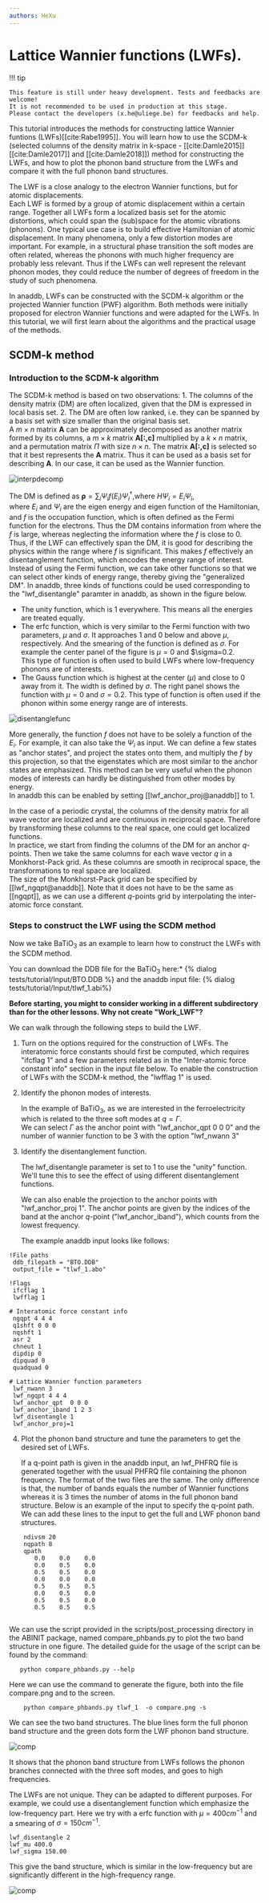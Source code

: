 ```yaml
---
authors: HeXu
---
```


# Lattice Wannier functions (LWFs). 

!!! tip

    This feature is still under heavy development. Tests and feedbacks are welcome! 
    It is not recommended to be used in production at this stage.
    Please contact the developers (x.he@uliege.be) for feedbacks and help.

This tutorial introduces the methods for constructing lattice Wannier funtions (LWFs)[[cite:Rabe1995]]. 
You will learn how to use the SCDM-k (selected columns of the density matrix in k-space -
[[cite:Damle2015]] [[cite:Damle2017]] and [[cite:Damle2018]]) method for constructing the LWFs, 
and how to plot the phonon band structure from the LWFs and compare it with the full phonon band structures. 

The LWF is a close analogy to the electron Wannier functions, but for atomic displacements.  
Each LWF is formed by a group of atomic displacement within a certain range. 
Together all LWFs form a localized basis set for the atomic distortions, which could span the (sub)space for the atomic vibrations (phonons). 
One typical use case is to build effective Hamiltonian of atomic displacement. 
In many phenomena, only a few distortion modes are important. 
For example,  in a structural phase transition the soft modes are often related, 
whereas the phonons with much higher frequency are probably less relevant. 
Thus if the LWFs can well represent the relevant phonon modes, they could reduce the number of degrees of freedom in the study of such phenomena. 

In anaddb, LWFs can be constructed with the SCDM-k algorithm or the projected Wannier function (PWF) algorithm. 
Both methods were initially proposed for electron Wannier functions and were adapted for the LWFs. 
In this tutorial, we will first learn about the algorithms and the practical usage of the methods. 


## SCDM-k method

### Introduction to the SCDM-k algorithm

The SCDM-k method is based on two observations: 1. The columns of the density matrix (DM) are often localized, 
given that the DM is expressed in local basis set. 
2. The DM are often low ranked, i.e. they can be spanned by a basis set with size smaller than the original basis set.  
A $m\times n$ matrix $\mathbf{A}$ can be approximately decomposed as another matrix formed by its columns, a $m\times k$ matrix $\mathbf{A[:,c]}$ multiplied by a $k\times n$ matrix, and a permutation matrix $\Pi$ with size $n\times n$. 
The matrix  $\mathbf{A[:,c]}$  is selected so that it best represents the $\mathbf{A}$ matrix. 
Thus it can be used as a basis set for describing $\mathbf{A}$. In our case, it can be used as the Wannier function. 

![interpdecomp](lattice_wannier_assets/interpdecomp.png)

The DM is defined as $\mathbf{\rho}=\sum_i \Psi_if(E_i)\Psi_i^\dagger$,where $H\Psi_i=E_i\Psi_i$,  
where $E_i$ and $\Psi_i$ are the eigen energy and eigen function of the Hamiltonian, 
and $f$ is the occupation function, which is often defined as the Fermi function for the electrons. 
Thus the DM contains information from where the $f$ is large, whereas neglecting the information where the $f$ is close to 0. 
Thus, if the LWF can effectively span the DM, it is good for describing the physics within the range where $f$ is significant. 
This makes $f$ effectively an disentanglement function, which encodes the energy range of interest. 
Instead of using the Fermi function, we can take other functions so that we can select other kinds of energy range, 
thereby giving the "generalized DM". 
In anaddb, three kinds of functions could be used corresponding to the "lwf_disentangle" paramter in anaddb, as shown in the figure below.

- The unity function, which is 1 everywhere. This means all the energies are treated equally. 
- The erfc function, which is very similar to the Fermi function with two parameters, $\mu$ and $\sigma$. 
It approaches 1 and 0 below and above $\mu$, respectively. 
And the smearing of the function is defined as $\sigma$. 
For example the center panel of the figure is $\mu=0$ and $\sigma=0.2.  
This type of function is often used to build LWFs where low-frequency phonons are of interests.  
- The Gauss function which is highest at the center ($\mu$) and close to 0 away from it. 
The width is defined by $\sigma$. The right panel shows the function with $\mu=0$ and $\sigma=0.2$. 
This type of function is often used if the phonon within some energy range are of interests. 

![disentanglefunc](lattice_wannier_assets/disentanglefunc.png)

More generally, the function $f$ does not have to be solely a function of the $E_i$. For example, it can also take the $\Psi_i$ as input. 
We can define a few states as "anchor states", and project the states onto them, and multiply the $f$ by this projection, so that the eigenstates which are most similar to the anchor states are emphasized. 
This method can be very useful when the phonon modes of interests can hardly be distinguished from other modes by energy.  
In anaddb this can be enabled by setting [[lwf_anchor_proj@anaddb]] to 1. 

In the case of a periodic crystal, the columns of the density matrix for all wave vector are localized and  are continuous in reciprocal space. 
Therefore by transforming these columns to the real space, one could get localized functions.  
In practice, we start from finding the columns of the DM for an anchor $q$-points. 
Then we take the same columns for each wave vector $q$ in a Monkhorst-Pack grid. 
As these columns are smooth in reciprocal space, the transformations to real space are localized.  
The size of the Monkhorst-Pack grid can be specified by [[lwf_ngqpt@anaddb]]. 
Note that it does not have to be the same as [[ngqpt]], as we can use a different $q$-points grid by interpolating the inter-atomic force constant.  


### Steps to construct the LWF using the SCDM method

Now we take BaTiO$_3$ as an example to learn how to construct the LWFs with the SCDM method. 


 You can download the DDB file for the BaTiO$_3$  here:*
{% dialog tests/tutorial/Input/BTO.DDB %}
and the anaddb input file:
{% dialog tests/tutorial/Input/tlwf_1.abi%}

**Before starting, you might to consider working in a different subdirectory than for the other lessons. Why not create "Work_LWF"?**

We can walk through the following steps to build the LWF.

1. Turn on the options required for the construction of LWFs. The interatomic force constants should first be computed, which requires "ifcflag 1" and a few parameters related as in the "Inter-atomic force constant info" section in the input file below. To enable the construction of LWFs with the SCDM-k method, the "lwfflag 1" is used.

2. Identify the phonon modes of interests. 

    In the example of BaTiO$_3$, as we are interested in the ferroelectricity which is related to the three soft modes at $q=\Gamma$.  
    We can select $\Gamma$ as the anchor point with "lwf_anchor_qpt 0 0 0" and the number of wannier function to be 3 with the option "lwf_nwann 3" 

3. Identify the disentanglement function.  

   The lwf_disentangle parameter is set to 1 to use the "unity" function. We'll tune this to see the effect of using different disentanglement functions. 

   We can also enable the projection to the anchor points with "lwf_anchor_proj 1". 
   The anchor points are given by the indices of the band at the anchor $q$-point ("lwf_anchor_iband"), which counts from the lowest frequency.

   The example anaddb input looks like follows:

```
!File paths
 ddb_filepath = "BTO.DDB"
 output_file = "tlwf_1.abo"

!Flags
 ifcflag 1
 lwfflag 1

# Interatomic force constant info 
 ngqpt 4 4 4
 q1shft 0 0 0
 nqshft 1
 asr 2
 chneut 1
 dipdip 0
 dipquad 0
 quadquad 0

# Lattice Wannier function parameters
 lwf_nwann 3
 lwf_ngqpt 4 4 4
 lwf_anchor_qpt  0 0 0
 lwf_anchor_iband 1 2 3
 lwf_disentangle 1
 lwf_anchor_proj=1                                                                    

```

4. Plot the phonon band structure and tune the parameters to get the desired set of LWFs.  

   If a q-point path is given in the anaddb input, an lwf_PHFRQ file is generated together with the usual PHFRQ file containing the phonon frequency. 
The format of the two files are the same. The only difference is that, the number of bands equals the number of Wannier functions whereas it is 3 times the number of atoms in the full phonon band structure.  Below is an example of the input to specify the q-point path. We can add these lines to the input to get the full and LWF phonon band structures. 
   
```
    ndivsm 20
    nqpath 8
    qpath
       0.0    0.0    0.0
       0.0    0.5    0.0
       0.5    0.5    0.0
       0.0    0.0    0.0
       0.5    0.5    0.5
       0.0    0.5    0.0
       0.5    0.5    0.0
       0.5    0.5    0.5
   
```

   

   We can use the script provided in the scripts/post_processing directory in the ABINIT package, named compare_phbands.py to plot the two band structure in one figure.  The detailed guide for the usage of the script can be found by the command:

```
   python compare_phbands.py --help
```

   Here we can use the command to generate the figure, both into the file compare.png and to the screen.

```
    python compare_phbands.py tlwf_1  -o compare.png -s
```



We can see the two band structures. The blue lines form the full phonon band structure and the green dots form the LWF phonon band structure.

   ![comp](lattice_wannier_assets/comp.png)

   It shows that the phonon band structure from LWFs follows the phonon branches connected with the three soft modes, and goes to high frequencies. 

The LWFs are not unique. They can be adapted to different purposes.  For example, we could use a disentanglement function which emphasize the low-frequency part. 
Here we try with a erfc function with $\mu=400 cm^{-1}$ and a smearing of  $\sigma=150cm^{-1}$.

```
lwf_disentangle 2
lwf_mu 400.0
lwf_sigma 150.00
```

This give the band structure, which is similar in the low-frequency but are significantly different in the high-frequency range. 

![comp](lattice_wannier_assets/comp2.png)

